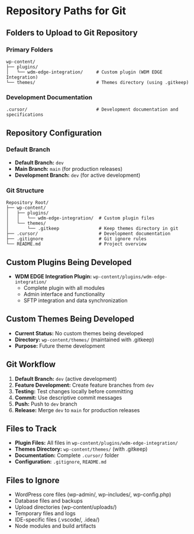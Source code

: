 # Repository Paths for Git

## Folders to Upload to Git Repository

### Primary Folders
```
wp-content/
├── plugins/
│   └── wdm-edge-integration/     # Custom plugin (WDM EDGE Integration)
└── themes/                       # Themes directory (using .gitkeep)
```

### Development Documentation
```
.cursor/                          # Development documentation and specifications
```

## Repository Configuration

### Default Branch
- **Default Branch:** `dev`
- **Main Branch:** `main` (for production releases)
- **Development Branch:** `dev` (for active development)

### Git Structure
```
Repository Root/
├── wp-content/
│   ├── plugins/
│   │   └── wdm-edge-integration/  # Custom plugin files
│   └── themes/
│       └── .gitkeep               # Keep themes directory in git
├── .cursor/                       # Development documentation
├── .gitignore                     # Git ignore rules
└── README.md                      # Project overview
```

## Custom Plugins Being Developed
- **WDM EDGE Integration Plugin:** `wp-content/plugins/wdm-edge-integration/`
  - Complete plugin with all modules
  - Admin interface and functionality
  - SFTP integration and data synchronization

## Custom Themes Being Developed  
- **Current Status:** No custom themes being developed
- **Directory:** `wp-content/themes/` (maintained with .gitkeep)
- **Purpose:** Future theme development

## Git Workflow
1. **Default Branch:** `dev` (active development)
2. **Feature Development:** Create feature branches from `dev`
3. **Testing:** Test changes locally before committing
4. **Commit:** Use descriptive commit messages
5. **Push:** Push to `dev` branch
6. **Release:** Merge `dev` to `main` for production releases

## Files to Track
- **Plugin Files:** All files in `wp-content/plugins/wdm-edge-integration/`
- **Themes Directory:** `wp-content/themes/` (with .gitkeep)
- **Documentation:** Complete `.cursor/` folder
- **Configuration:** `.gitignore`, `README.md`

## Files to Ignore
- WordPress core files (wp-admin/, wp-includes/, wp-config.php)
- Database files and backups
- Upload directories (wp-content/uploads/)
- Temporary files and logs
- IDE-specific files (.vscode/, .idea/)
- Node modules and build artifacts 